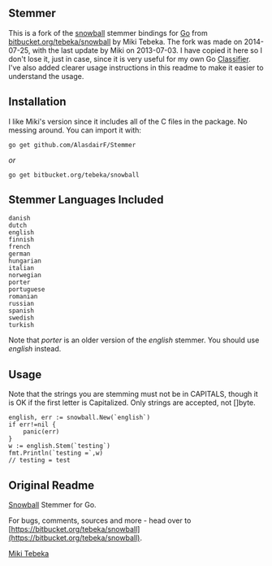 ## Stemmer

This is a fork of the [snowball](http://snowball.tartarus.org/) stemmer bindings for [Go](http://golang.org/) from [bitbucket.org/tebeka/snowball](https://bitbucket.org/tebeka/snowball) by Miki Tebeka. The fork was made on 2014-07-25, with the last update by Miki on 2013-07-03. I have copied it here so I don't lose it, just in case, since it is very useful for my own Go [Classifier](https://github.com/AlasdairF/Classifier). I've also added clearer usage instructions in this readme to make it easier to understand the usage.


## Installation

I like Miki's version since it includes all of the C files in the package. No messing around. You can import it with:

`go get github.com/AlasdairF/Stemmer`

*or*

`go get bitbucket.org/tebeka/snowball`


## Stemmer Languages Included

    danish
    dutch
    english
    finnish
    french
    german
    hungarian
    italian
    norwegian
    porter
    portuguese
    romanian
    russian
    spanish
    swedish
    turkish

Note that *porter* is an older version of the *english* stemmer. You should use *english* instead.


## Usage

Note that the strings you are stemming must not be in CAPITALS, though it is OK if the first letter is Capitalized. Only strings are accepted, not []byte.

    english, err := snowball.New(`english`)
    if err!=nil {
        panic(err)
    }
    w := english.Stem(`testing`)
    fmt.Println(`testing =`,w)
    // testing = test



## Original Readme

[Snowball](http://snowball.tartarus.org/) Stemmer for Go.

For bugs, comments, sources and more - head over to
[https://bitbucket.org/tebeka/snowball](https://bitbucket.org/tebeka/snowball).

[Miki Tebeka](mailto:miki.tebeka@gmail.com)

